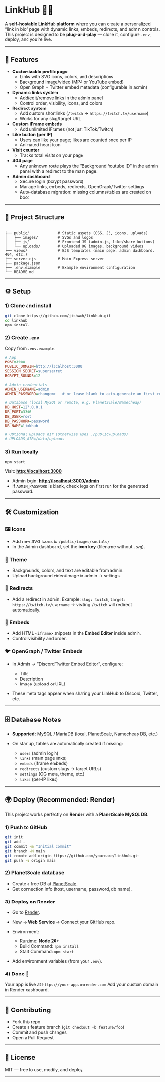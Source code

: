 # LinkHub 🔗✨

A **self-hostable LinkHub platform** where you can create a personalized “link in bio” page with dynamic links, embeds, redirects, and admin controls.  
This project is designed to be **plug-and-play** — clone it, configure `.env`, deploy, and you’re live.  

---

## 🚀 Features

- **Customizable profile page**
  - Links with SVG icons, colors, and descriptions
  - Background image/video (MP4 or YouTube embed)
  - Open Graph + Twitter embed metadata (configurable in admin)
- **Dynamic links system**
  - Add/edit/remove links in the admin panel
  - Control order, visibility, icons, and colors
- **Redirect system**
  - Add custom shortlinks (`/twitch` → `https://twitch.tv/username`)
  - Works for any slug/target URL
- **Custom iFrame embeds**
  - Add unlimited iFrames (not just TikTok/Twitch)
- **Like button (per IP)**
  - Users can like your page; likes are counted once per IP
  - Animated heart icon
- **Visit counter**
  - Tracks total visits on your page
- **404 page**
  - Any unknown route plays the "Background Youtube ID" in the admin panel with a redirect to the main page.
- **Admin dashboard**
  - Secure login (bcrypt password)
  - Manage links, embeds, redirects, OpenGraph/Twitter settings
  - Auto-database migration: missing columns/tables are created on boot

---

## 📂 Project Structure

```

├── public/             # Static assets (CSS, JS, icons, uploads)
│   ├── images/         # SVGs and logos
│   ├── js/             # Frontend JS (admin.js, like/share buttons)
│   └── uploads/        # Uploaded OG images, background videos
├── views/              # EJS templates (main page, admin dashboard, 404, etc.)
├── server.cjs          # Main Express server
├── package.json
├── .env.example        # Example environment configuration
└── README.md

````

---

## ⚙️ Setup

### 1) Clone and install
```bash
git clone https://github.com/jishwuh/linkhub.git
cd linkhub
npm install
````

### 2) Create `.env`

Copy from `.env.example`:

```ini
# App
PORT=3000
PUBLIC_DOMAIN=http://localhost:3000
SESSION_SECRET=supersecret
BCRYPT_ROUNDS=12

# Admin credentials
ADMIN_USERNAME=admin
ADMIN_PASSWORD=changeme   # or leave blank to auto-generate on first run

# Database (local MySQL or remote, e.g. PlanetScale/Namecheap)
DB_HOST=127.0.0.1
DB_PORT=3306
DB_USER=root
DB_PASSWORD=password
DB_NAME=linkhub

# Optional uploads dir (otherwise uses ./public/uploads)
# UPLOADS_DIR=/data/uploads
```

### 3) Run locally

```bash
npm start
```

Visit: **[http://localhost:3000](http://localhost:3000)**

* Admin login: **[http://localhost:3000/admin](http://localhost:3000/admin)**
* If `ADMIN_PASSWORD` is blank, check logs on first run for the generated password.

---

## 🛠️ Customization

### 🖼️ Icons

* Add new SVG icons to `/public/images/socials/`.
* In the Admin dashboard, set the **icon key** (filename without `.svg`).

### 🎨 Theme

* Backgrounds, colors, and text are editable from admin.
* Upload background video/image in admin → settings.

### 🔗 Redirects

* Add a redirect in admin:
  Example: `slug: twitch`, `target: https://twitch.tv/username`
  → visiting `/twitch` will redirect automatically.

### 📝 Embeds

* Add HTML `<iframe>` snippets in the **Embed Editor** inside admin.
* Control visibility and order.

### 🐦 OpenGraph / Twitter Embeds

* In Admin → “Discord/Twitter Embed Editor”, configure:

  * Title
  * Description
  * Image (upload or URL)
* These meta tags appear when sharing your LinkHub to Discord, Twitter, etc.

---

## 🗄️ Database Notes

* **Supported:** MySQL / MariaDB (local, PlanetScale, Namecheap DB, etc.)
* On startup, tables are automatically created if missing:

  * `users` (admin login)
  * `links` (main page links)
  * `embeds` (iframe embeds)
  * `redirects` (custom slugs → target URLs)
  * `settings` (OG meta, theme, etc.)
  * `likes` (per-IP likes)

---

## 🌍 Deploy (Recommended: Render)

This project works perfectly on **Render** with a **PlanetScale MySQL DB**.

### 1) Push to GitHub

```bash
git init
git add .
git commit -m "Initial commit"
git branch -M main
git remote add origin https://github.com/yourname/linkhub.git
git push -u origin main
```

### 2) PlanetScale database

* Create a free DB at [PlanetScale](https://planetscale.com).
* Get connection info (host, username, password, db name).

### 3) Deploy on Render

* Go to [Render](https://render.com).
* New → **Web Service** → Connect your GitHub repo.
* Environment:

  * Runtime: **Node 20+**
  * Build Command: `npm install`
  * Start Command: `npm start`
* Add environment variables (from your `.env`).

### 4) Done 🎉

Your app is live at `https://your-app.onrender.com`
Add your custom domain in Render dashboard.

---

## 🤝 Contributing

* Fork this repo
* Create a feature branch (`git checkout -b feature/foo`)
* Commit and push changes
* Open a Pull Request

---

## 📜 License

MIT — free to use, modify, and deploy.

---
